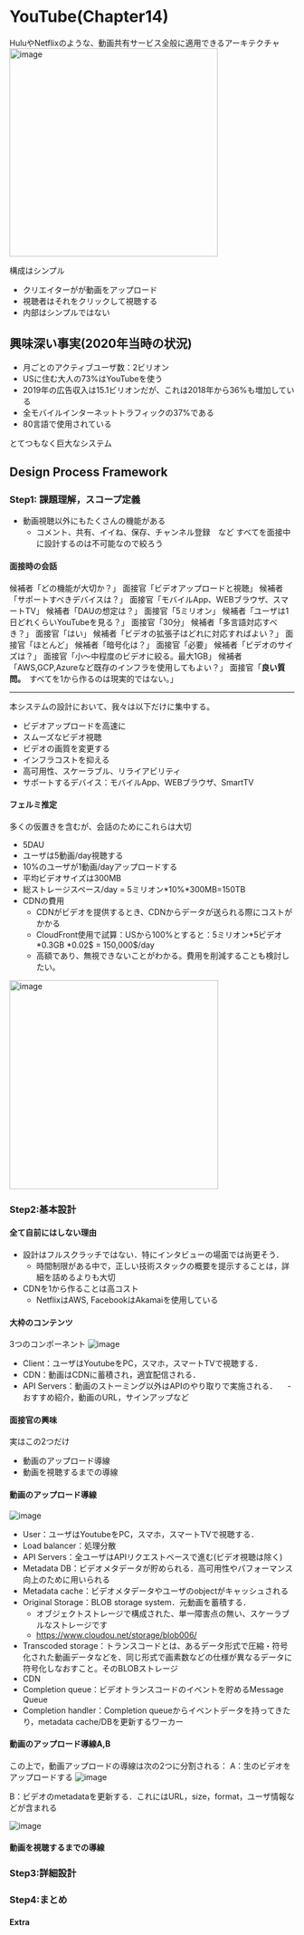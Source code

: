 # YouTube(Chapter14)
HuluやNetflixのような、動画共有サービス全般に適用できるアーキテクチャ
<img width="368" alt="image" src="https://github.com/melonoidz/system_design_note/assets/27326835/78b15053-cb92-4b10-9bd3-426d3ae0311c">

構成はシンプル
- クリエイターがが動画をアップロード
- 視聴者はそれをクリックして視聴する
- 内部はシンプルではない

## 興味深い事実(2020年当時の状況)
- 月ごとのアクティブユーザ数：2ビリオン
- USに住む大人の73%はYouTubeを使う
- 2019年の広告収入は15.1ビリオンだが、これは2018年から36%も増加している
- 全モバイルインターネットトラフィックの37%である
- 80言語で使用されている

とてつもなく巨大なシステム  

## Design Process Framework
### Step1: 課題理解，スコープ定義

- 動画視聴以外にもたくさんの機能がある
  - コメント、共有、イイね、保存、チャンネル登録　など
すべてを面接中に設計するのは不可能なので絞ろう

#### 面接時の会話
候補者「どの機能が大切か？」
面接官「ビデオアップロードと視聴」
候補者「サポートすべきデバイスは？」
面接官「モバイルApp、WEBブラウザ、スマートTV」
候補者「DAUの想定は？」
面接官「5ミリオン」
候補者「ユーザは1日どれくらいYouTubeを見る？」
面接官「30分」
候補者「多言語対応すべき？」
面接官「はい」
候補者「ビデオの拡張子はどれに対応すればよい？」
面接官「ほとんど」
候補者「暗号化は？」
面接官「必要」
候補者「ビデオのサイズは？」
面接官「小～中程度のビデオに絞る。最大1GB」
候補者「AWS,GCP,Azureなど既存のインフラを使用してもよい？」
面接官「**良い質問。**　すべてを1から作るのは現実的ではない。」

----

本システムの設計において、我々は以下だけに集中する。

- ビデオアップロードを高速に
- スムーズなビデオ視聴
- ビデオの画質を変更する
- インフラコストを抑える
- 高可用性、スケーラブル、リライアビリティ
- サポートするデバイス：モバイルApp、WEBブラウザ、SmartTV

#### フェルミ推定
多くの仮置きを含むが、会話のためにこれらは大切

- 5DAU
- ユーザは5動画/day視聴する
- 10%のユーザが1動画/dayアップロードする
- 平均ビデオサイズは300MB
- 総ストレージスペース/day = 5ミリオン*10%*300MB=150TB
- CDNの費用
  - CDNがビデオを提供するとき、CDNからデータが送られる際にコストがかかる
  - CloudFront使用で試算：USから100%とすると：5ミリオン*5ビデオ *0.3GB *0.02$ = 150,000$/day
  - 高額であり、無視できないことがわかる。費用を削減することも検討したい。
 
<img width="369" alt="image" src="https://github.com/melonoidz/system_design_note/assets/27326835/2fdbf06b-e84d-4d60-a164-02db523362f5">


### Step2:基本設計
#### 全て自前にはしない理由
- 設計はフルスクラッチではない．特にインタビューの場面では尚更そう．
  - 時間制限がある中で，正しい技術スタックの概要を提示することは，詳細を詰めるよりも大切
- CDNを1から作ることは高コスト
  - NetflixはAWS, FacebookはAkamaiを使用している

#### 大枠のコンテンツ
3つのコンポーネント
![image](https://github.com/melonoidz/system_design_note/assets/27326835/0cce8d20-e786-4054-9a7d-f84849922af0)

- Client：ユーザはYoutubeをPC，スマホ，スマートTVで視聴する．
- CDN：動画はCDNに蓄積され，適宜配信される．
- API Servers：動画のストーミング以外はAPIのやり取りで実施される．
　- おすすめ紹介，動画のURL，サインアップなど

#### 面接官の興味
実はこの2つだけ
- 動画のアップロード導線
- 動画を視聴するまでの導線

#### 動画のアップロード導線
![image](https://github.com/melonoidz/system_design_note/assets/27326835/5cb50eda-4378-42d4-b2a5-383992502366)

- User：ユーザはYoutubeをPC，スマホ，スマートTVで視聴する．
- Load balancer：処理分散
- API Servers：全ユーザはAPIリクエストベースで進む(ビデオ視聴は除く)
- Metadata DB：ビデオメタデータが貯められる．高可用性やパフォーマンス向上のために用いられる
- Metadata cache：ビデオメタデータやユーザのobjectがキャッシュされる
- Original Storage：BLOB storage system．元動画を蓄積する．
  - オブジェクトストレージで構成された、単一障害点の無い、スケーラブルなストレージです
  - https://www.cloudou.net/storage/blob006/
- Transcoded storage：トランスコードとは、あるデータ形式で圧縮・符号化された動画データなどを、同じ形式で画素数などの仕様が異なるデータに符号化しなおすこと。そのBLOBストレージ
- CDN
- Completion queue：ビデオトランスコードのイベントを貯めるMessage Queue
- Completion handler：Completion queueからイベントデータを持ってきたり，metadata cache/DBを更新するワーカー

#### 動画のアップロード導線A,B
この上で，動画アップロードの導線は次の2つに分割される：
A：生のビデオをアップロードする
![image](https://github.com/melonoidz/system_design_note/assets/27326835/b1d8d66b-3640-4804-b7d4-4b11dfa8daf3)


B：ビデオのmetadataを更新する．これにはURL，size，format，ユーザ情報などが含まれる

![image](https://github.com/melonoidz/system_design_note/assets/27326835/455baa3a-dda7-424e-b59d-0976ee7116a7)


#### 動画を視聴するまでの導線



### Step3:詳細設計
### Step4:まとめ
#### Extra
